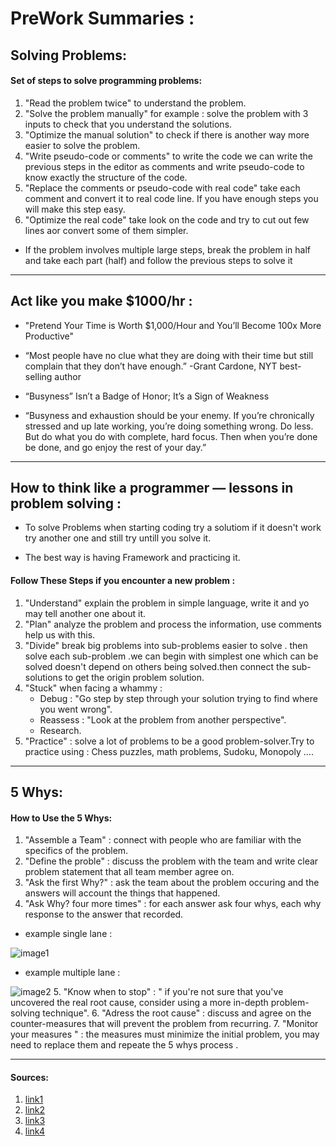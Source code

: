 # PreWork Summaries :

## Solving Problems:

#### Set of steps to solve programming problems:

1. "Read the problem twice" to understand the problem.
2. "Solve the problem manually" for example : solve the problem with 3 inputs to check that you understand the solutions.
3. "Optimize the manual solution" to check if there is another way more easier to solve the problem.
4. "Write pseudo-code or comments" to write the code we can write the previous steps in the editor as comments and write pseudo-code to know exactly the structure of the code.
5. "Replace the comments or pseudo-code with real code" take each comment and convert it to real code line. If you have enough steps you will make this step easy.
6. "Optimize the real code" take look on the code and try to cut out few lines aor convert some of them simpler.

* If the problem involves multiple large steps, break the problem in half and take each part (half) and follow the previous steps  to solve it 

***************************************************************************************************

## Act like you make $1000/hr :

*  "Pretend Your Time is Worth $1,000/Hour and You’ll Become 100x More Productive"

* “Most people have no clue what they are doing with their time but still complain that they don’t have enough.” -Grant Cardone, NYT best-selling author 

* “Busyness” Isn’t a Badge of Honor; It’s a Sign of Weakness

* “Busyness and exhaustion should be your enemy. If you’re chronically stressed and up late working, you’re doing something wrong. Do less. But do what you do with complete, hard focus. Then when you’re done be done, and go enjoy the rest of your day.”

*****************************************************************************************************

## How to think like a programmer — lessons in problem solving :

* To solve Problems when starting coding try a solutiom if it doesn't work try another one and still try untill you solve it.

* The best way is having Framework and practicing it.

#### Follow These Steps if you encounter a new problem :

1. "Understand" explain the problem in simple language, write it and yo may tell another one about it.
2. "Plan" analyze the problem and process the information, use comments help us with this.
3. "Divide" break big problems into sub-problems easier to solve . then solve each sub-problem .we can begin with simplest one which can be solved doesn't depend on others being solved.then connect the sub-solutions to get the origin problem solution.
4. "Stuck" when facing a whammy :
   * Debug : "Go step by step through your solution trying to find where you went wrong".
   * Reassess : "Look at the problem from another perspective".
   * Research.
5. "Practice" : solve a lot of problems to be a good problem-solver.Try to practice using : Chess puzzles, math problems, Sudoku, Monopoly ....

******************************************************************************************************

## 5 Whys:

#### How to Use the 5 Whys:

1. "Assemble a Team" : connect with people who are familiar with the specifics of the problem.
2. "Define the proble" : discuss the problem with the team and write clear problem statement that all team member agree on.
3. "Ask the first Why?" : ask the team about the problem occuring and the answers will account the things that happened.
4. "Ask Why? four more times" : for each answer ask four whys, each why response to the answer that recorded.
   
  * example single lane :

  ![image1](https://www.mindtools.com/media/Diagrams/5_Whys_Figure_1_Single_Lane.jpg)

  * example multiple lane :

  ![image2](https://www.mindtools.com/media/Diagrams/5_Whys_Figure_2_multiple_lanes.jpg)
5. "Know when to stop" : " if you're not sure that you've uncovered the real root cause, consider using a more in-depth problem-solving technique".
6. "Adress the root cause" : discuss and agree on the counter-measures that will prevent the problem from recurring.
7. "Monitor your measures " : the measures must minimize the initial problem, you may need to replace them and repeate the 5 whys process .

*******************************************************************

#### Sources:
1. [link1](https://simpleprogrammer.com/solving-problems-breaking-it-down/)
2. [link2](https://www.mindtools.com/pages/article/newTMC_5W.htm)
3. [link3](https://medium.com/swlh/pretend-your-time-is-worth-1-000-hour-and-youll-become-100x-more-productive-f04628bb3e6d)
4. [link4](https://www.freecodecamp.org/news/how-to-think-like-a-programmer-lessons-in-problem-solving-d1d8bf1de7d2/)

